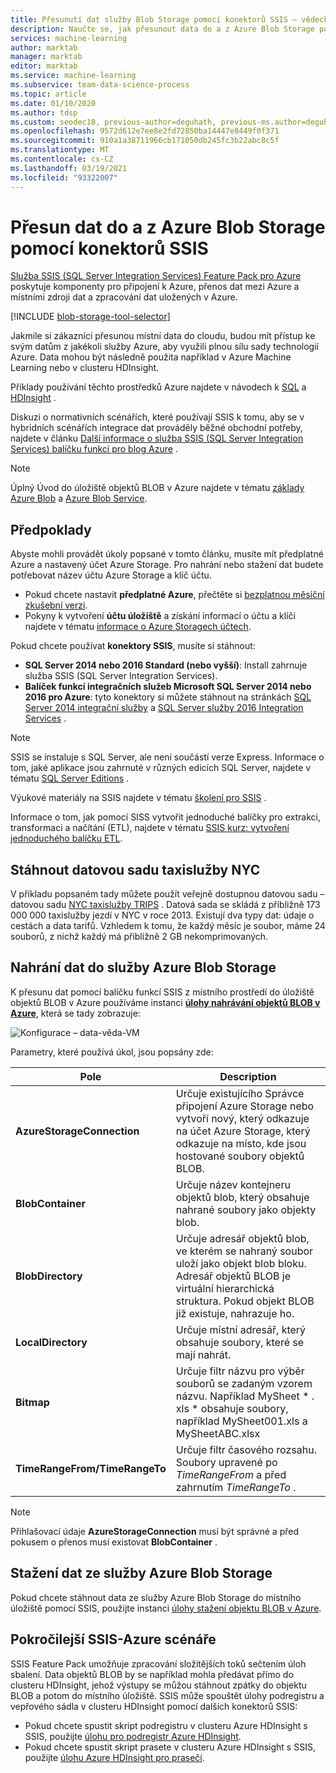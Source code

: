 ```yaml
---
title: Přesunutí dat služby Blob Storage pomocí konektorů SSIS – vědecké zpracování týmových dat
description: Naučte se, jak přesunout data do a z Azure Blob Storage pomocí sady funkcí služba SSIS (SQL Server Integration Services) Feature Pack pro Azure.
services: machine-learning
author: marktab
manager: marktab
editor: marktab
ms.service: machine-learning
ms.subservice: team-data-science-process
ms.topic: article
ms.date: 01/10/2020
ms.author: tdsp
ms.custom: seodec18, previous-author=deguhath, previous-ms.author=deguhath
ms.openlocfilehash: 9572d612e7ee8e2fd72850ba14447e8449f0f371
ms.sourcegitcommit: 910a1a38711966cb171050db245fc3b22abc8c5f
ms.translationtype: MT
ms.contentlocale: cs-CZ
ms.lasthandoff: 03/19/2021
ms.locfileid: "93322007"
---
```

# <a name="move-data-to-or-from-azure-blob-storage-using-ssis-connectors"></a>Přesun dat do a z Azure Blob Storage pomocí konektorů SSIS
[Služba SSIS (SQL Server Integration Services) Feature Pack pro Azure](/sql/integration-services/azure-feature-pack-for-integration-services-ssis) poskytuje komponenty pro připojení k Azure, přenos dat mezi Azure a místními zdroji dat a zpracování dat uložených v Azure.

[!INCLUDE [blob-storage-tool-selector](../../../includes/machine-learning-blob-storage-tool-selector.md)]

Jakmile si zákazníci přesunou místní data do cloudu, budou mít přístup ke svým datům z jakékoli služby Azure, aby využili plnou sílu sady technologií Azure. Data mohou být následně použita například v Azure Machine Learning nebo v clusteru HDInsight.

Příklady používání těchto prostředků Azure najdete v návodech k [SQL](sql-walkthrough.md) a [HDInsight](hive-walkthrough.md) .

Diskuzi o normativních scénářích, které používají SSIS k tomu, aby se v hybridních scénářích integrace dat prováděly běžné obchodní potřeby, najdete v článku [Další informace o služba SSIS (SQL Server Integration Services) balíčku funkcí pro blog Azure](https://techcommunity.microsoft.com/t5/sql-server-integration-services/doing-more-with-sql-server-integration-services-feature-pack-for/ba-p/388238) .

> [!NOTE]
> Úplný Úvod do úložiště objektů BLOB v Azure najdete v tématu [základy Azure Blob](../../storage/blobs/storage-quickstart-blobs-dotnet.md) a [Azure Blob Service](/rest/api/storageservices/Blob-Service-Concepts).
> 
> 

## <a name="prerequisites"></a>Předpoklady
Abyste mohli provádět úkoly popsané v tomto článku, musíte mít předplatné Azure a nastavený účet Azure Storage. Pro nahrání nebo stažení dat budete potřebovat název účtu Azure Storage a klíč účtu.

* Pokud chcete nastavit **předplatné Azure**, přečtěte si [bezplatnou měsíční zkušební verzi](https://azure.microsoft.com/pricing/free-trial/).
* Pokyny k vytvoření **účtu úložiště** a získání informací o účtu a klíči najdete v tématu [informace o Azure Storagech účtech](../../storage/common/storage-account-create.md).

Pokud chcete používat **konektory SSIS**, musíte si stáhnout:

* **SQL Server 2014 nebo 2016 Standard (nebo vyšší)**: Install zahrnuje služba SSIS (SQL Server Integration Services).
* **Balíček funkcí integračních služeb Microsoft SQL Server 2014 nebo 2016 pro Azure**: tyto konektory si můžete stáhnout na stránkách [SQL Server 2014 integrační služby](https://www.microsoft.com/download/details.aspx?id=47366) a [SQL Server služby 2016 Integration Services](https://www.microsoft.com/download/details.aspx?id=49492) .

> [!NOTE]
> SSIS se instaluje s SQL Server, ale není součástí verze Express. Informace o tom, jaké aplikace jsou zahrnuté v různých edicích SQL Server, najdete v tématu [SQL Server Editions](https://www.microsoft.com/en-us/server-cloud/products/sql-server-editions/) .
> 
> 

Výukové materiály na SSIS najdete v tématu [školení pro SSIS](https://www.microsoft.com/sql-server/training-certification) .

Informace o tom, jak pomocí SISS vytvořit jednoduché balíčky pro extrakci, transformaci a načítání (ETL), najdete v tématu [SSIS kurz: vytvoření jednoduchého balíčku ETL](/sql/integration-services/ssis-how-to-create-an-etl-package).

## <a name="download-nyc-taxi-dataset"></a>Stáhnout datovou sadu taxislužby NYC
V příkladu popsaném tady můžete použít veřejně dostupnou datovou sadu – datovou sadu [NYC taxislužby TRIPS](https://www.andresmh.com/nyctaxitrips/) . Datová sada se skládá z přibližně 173 000 000 taxislužby jezdí v NYC v roce 2013. Existují dva typy dat: údaje o cestách a data tarifů. Vzhledem k tomu, že každý měsíc je soubor, máme 24 souborů, z nichž každý má přibližně 2 GB nekomprimovaných.

## <a name="upload-data-to-azure-blob-storage"></a>Nahrání dat do služby Azure Blob Storage
K přesunu dat pomocí balíčku funkcí SSIS z místního prostředí do úložiště objektů BLOB v Azure používáme instanci [**úlohy nahrávání objektů BLOB v Azure**](/sql/integration-services/control-flow/azure-blob-upload-task), která se tady zobrazuje:

![Konfigurace – data-věda-VM](./media/move-data-to-azure-blob-using-ssis/ssis-azure-blob-upload-task.png)

Parametry, které používá úkol, jsou popsány zde:

| Pole | Description |
| --- | --- |
| **AzureStorageConnection** |Určuje existujícího Správce připojení Azure Storage nebo vytvoří nový, který odkazuje na účet Azure Storage, který odkazuje na místo, kde jsou hostované soubory objektů BLOB. |
| **BlobContainer** |Určuje název kontejneru objektů blob, který obsahuje nahrané soubory jako objekty blob. |
| **BlobDirectory** |Určuje adresář objektů blob, ve kterém se nahraný soubor uloží jako objekt blob bloku. Adresář objektů BLOB je virtuální hierarchická struktura. Pokud objekt BLOB již existuje, nahrazuje ho. |
| **LocalDirectory** |Určuje místní adresář, který obsahuje soubory, které se mají nahrát. |
| **Bitmap** |Určuje filtr názvu pro výběr souborů se zadaným vzorem názvu. Například MySheet \* . xls \* obsahuje soubory, například MySheet001.xls a MySheetABC.xlsx |
| **TimeRangeFrom/TimeRangeTo** |Určuje filtr časového rozsahu. Soubory upravené po *TimeRangeFrom* a před zahrnutím *TimeRangeTo* . |

> [!NOTE]
> Přihlašovací údaje **AzureStorageConnection** musí být správné a před pokusem o přenos musí existovat **BlobContainer** .
> 
> 

## <a name="download-data-from-azure-blob-storage"></a>Stažení dat ze služby Azure Blob Storage
Pokud chcete stáhnout data ze služby Azure Blob Storage do místního úložiště pomocí SSIS, použijte instanci [úlohy stažení objektu BLOB v Azure](/sql/integration-services/control-flow/azure-blob-download-task).

## <a name="more-advanced-ssis-azure-scenarios"></a>Pokročilejší SSIS-Azure scénáře
SSIS Feature Pack umožňuje zpracování složitějších toků sečtením úloh sbalení. Data objektů BLOB by se například mohla předávat přímo do clusteru HDInsight, jehož výstupy se můžou stáhnout zpátky do objektu BLOB a potom do místního úložiště. SSIS může spouštět úlohy podregistru a vepřového sádla v clusteru HDInsight pomocí dalších konektorů SSIS:

* Pokud chcete spustit skript podregistru v clusteru Azure HDInsight s SSIS, použijte [úlohu pro podregistr Azure HDInsight](/sql/integration-services/control-flow/azure-hdinsight-hive-task).
* Pokud chcete spustit skript prasete v clusteru Azure HDInsight s SSIS, použijte [úlohu Azure HDInsight pro prasečí](/sql/integration-services/control-flow/azure-hdinsight-pig-task).
